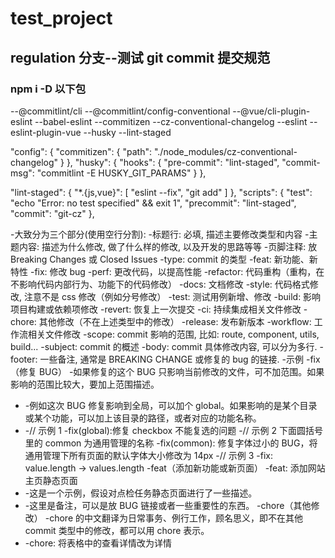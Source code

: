 # test_project

## regulation 分支--测试 git commit 提交规范

### npm i -D 以下包

--@commitlint/cli
--@commitlint/config-conventional
--@vue/cli-plugin-eslint
--babel-eslint
--commitizen
--cz-conventional-changelog
--eslint
--eslint-plugin-vue
--husky
--lint-staged

"config": {
"commitizen": {
"path": "./node_modules/cz-conventional-changelog"
}
},
"husky": {
"hooks": {
"pre-commit": "lint-staged",
"commit-msg": "commitlint -E HUSKY_GIT_PARAMS"
}
},

"lint-staged": {
"\*.{js,vue}": [
"eslint --fix",
"git add"
]
},
"scripts": {
"test": "echo \"Error: no test specified\" && exit 1",
"precommit": "lint-staged",
"commit": "git-cz"
},

-大致分为三个部分(使用空行分割): -标题行: 必填, 描述主要修改类型和内容 -主题内容: 描述为什么修改, 做了什么样的修改, 以及开发的思路等等 -页脚注释: 放 Breaking Changes 或 Closed Issues
-type: commit 的类型
-feat: 新功能、新特性
-fix: 修改 bug
-perf: 更改代码，以提高性能
-refactor: 代码重构（重构，在不影响代码内部行为、功能下的代码修改）
-docs: 文档修改
-style: 代码格式修改, 注意不是 css 修改（例如分号修改）
-test: 测试用例新增、修改
-build: 影响项目构建或依赖项修改
-revert: 恢复上一次提交
-ci: 持续集成相关文件修改
-chore: 其他修改（不在上述类型中的修改）
-release: 发布新版本
-workflow: 工作流相关文件修改
-scope: commit 影响的范围, 比如: route, component, utils, build...
-subject: commit 的概述
-body: commit 具体修改内容, 可以分为多行.
-footer: 一些备注, 通常是 BREAKING CHANGE 或修复的 bug 的链接. -示例
-fix（修复 BUG） -如果修复的这个 BUG 只影响当前修改的文件，可不加范围。如果影响的范围比较大，要加上范围描述。

- -例如这次 BUG 修复影响到全局，可以加个 global。如果影响的是某个目录或某个功能，可以加上该目录的路径，或者对应的功能名称。
- -// 示例 1
  -fix(global):修复 checkbox 不能复选的问题
  -// 示例 2 下面圆括号里的 common 为通用管理的名称
  -fix(common): 修复字体过小的 BUG，将通用管理下所有页面的默认字体大小修改为 14px
  -// 示例 3
  -fix: value.length -> values.length
  -feat（添加新功能或新页面）
  -feat: 添加网站主页静态页面
- -这是一个示例，假设对点检任务静态页面进行了一些描述。
- -这里是备注，可以是放 BUG 链接或者一些重要性的东西。
  -chore（其他修改）
  -chore 的中文翻译为日常事务、例行工作，顾名思义，即不在其他 commit 类型中的修改，都可以用 chore 表示。
- -chore: 将表格中的查看详情改为详情
